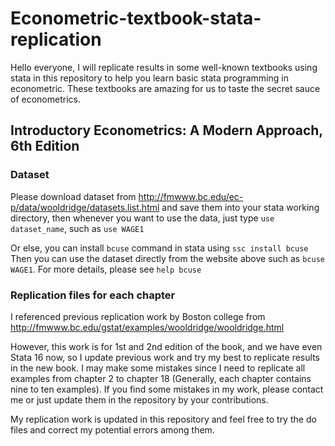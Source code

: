 # Econometric-textbook-stata-replication

Hello everyone, I will replicate results in some well-known textbooks using stata in this repository to help you learn basic stata programming in econometric. These textbooks are amazing for us to taste the secret sauce of econometrics. 

## Introductory Econometrics: A Modern Approach, 6th Edition

### Dataset 

Please download dataset from http://fmwww.bc.edu/ec-p/data/wooldridge/datasets.list.html and save them into your stata working directory, then whenever you want to use the data, just type `use dataset_name`, such as `use WAGE1`

Or else, you can install `bcuse` command in stata using `ssc install bcuse`
Then you can use the dataset directly from the website above such as `bcuse WAGE1`. For more details, please see `help bcuse`

### Replication files for each chapter

I referenced previous replication work by Boston college from http://fmwww.bc.edu/gstat/examples/wooldridge/wooldridge.html

However, this work is for 1st and 2nd edition of the book, and we have even Stata 16 now, so I update previous work and try my best to replicate results in the new book. I may make some mistakes since I need to replicate all examples from chapter 2 to chapter 18 (Generally, each chapter contains nine to ten examples). If you find some mistakes in my work, please contact me or just update them in the repository by your contributions.  

My replication work is updated in this repository and feel free to try the do files and correct my potential errors among them.  

